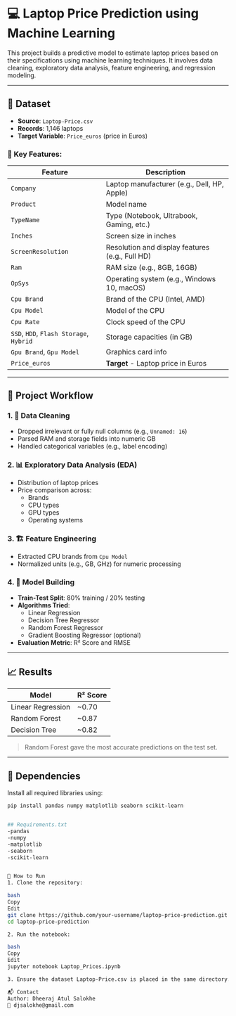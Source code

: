 # 💻 Laptop Price Prediction using Machine Learning

This project builds a predictive model to estimate laptop prices based on their specifications using machine learning techniques. It involves data cleaning, exploratory data analysis, feature engineering, and regression modeling.

---

## 📁 Dataset

- **Source**: `Laptop-Price.csv`  
- **Records**: 1,146 laptops  
- **Target Variable**: `Price_euros` (price in Euros)

### 📌 Key Features:
| Feature            | Description                                      |
|--------------------|--------------------------------------------------|
| `Company`          | Laptop manufacturer (e.g., Dell, HP, Apple)     |
| `Product`          | Model name                                       |
| `TypeName`         | Type (Notebook, Ultrabook, Gaming, etc.)        |
| `Inches`           | Screen size in inches                           |
| `ScreenResolution` | Resolution and display features (e.g., Full HD) |
| `Ram`              | RAM size (e.g., 8GB, 16GB)                       |
| `OpSys`            | Operating system (e.g., Windows 10, macOS)       |
| `Cpu Brand`        | Brand of the CPU (Intel, AMD)                    |
| `Cpu Model`        | Model of the CPU                                 |
| `Cpu Rate`         | Clock speed of the CPU                           |
| `SSD`, `HDD`, `Flash Storage`, `Hybrid` | Storage capacities (in GB) |
| `Gpu Brand`, `Gpu Model` | Graphics card info                         |
| `Price_euros`      | **Target** - Laptop price in Euros               |

---

## 🔎 Project Workflow

### 1. 🧹 Data Cleaning
- Dropped irrelevant or fully null columns (e.g., `Unnamed: 16`)
- Parsed RAM and storage fields into numeric GB
- Handled categorical variables (e.g., label encoding)

### 2. 📊 Exploratory Data Analysis (EDA)
- Distribution of laptop prices
- Price comparison across:
  - Brands
  - CPU types
  - GPU types
  - Operating systems

### 3. 🏗️ Feature Engineering
- Extracted CPU brands from `Cpu Model`
- Normalized units (e.g., GB, GHz) for numeric processing

### 4. 🤖 Model Building
- **Train-Test Split**: 80% training / 20% testing
- **Algorithms Tried**:
  - Linear Regression
  - Decision Tree Regressor
  - Random Forest Regressor
  - Gradient Boosting Regressor (optional)
- **Evaluation Metric**: R² Score and RMSE

---

## 📈 Results

| Model               | R² Score |
|---------------------|----------|
| Linear Regression   | ~0.70    |
| Random Forest       | ~0.87    |
| Decision Tree       | ~0.82    |

> Random Forest gave the most accurate predictions on the test set.

---

## 🧪 Dependencies

Install all required libraries using:

```bash
pip install pandas numpy matplotlib seaborn scikit-learn


## Requirements.txt
-pandas
-numpy
-matplotlib
-seaborn
-scikit-learn


🚀 How to Run
1. Clone the repository:

bash
Copy
Edit
git clone https://github.com/your-username/laptop-price-prediction.git
cd laptop-price-prediction

2. Run the notebook:

bash
Copy
Edit
jupyter notebook Laptop_Prices.ipynb

3. Ensure the dataset Laptop-Price.csv is placed in the same directory.

📬 Contact
Author: Dheeraj Atul Salokhe
📧 djsalokhe@gmail.com


